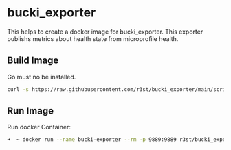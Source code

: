 # bucki_exporter

This helps to create a docker image for bucki_exporter. This exporter publishs metrics about health state from microprofile health.

## Build Image
Go must no be installed.

```bash
curl -s https://raw.githubusercontent.com/r3st/bucki_exporter/main/scripts/createBucki_exporter.bash | bash
```

## Run Image
Run docker Container:
```bash
➜  ~ docker run --name bucki-exporter --rm -p 9889:9889 r3st/bucki_exporter:0.0.1
```